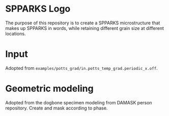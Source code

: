 
# SPPARKS Logo

The purpose of this repository is to create a SPPARKS microstructure that makes up SPPARKS in words, while retaining different grain size at different locations.

# Input

Adopted from `examples/potts_grad/in.potts_temp_grad.periodic_x.off`. 

# Geometric modeling

Adopted from the dogbone specimen modeling from DAMASK person repository. Create and mask according to phase. 
